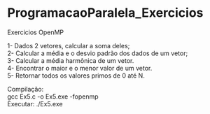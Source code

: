 # ProgramacaoParalela_Exercicios

Exercicios OpenMP

1- Dados 2 vetores, calcular a soma deles; </br>
2- Calcular a média e o desvio padrão dos dados de um vetor;</br>
3- Calcular a média harmônica de um vetor.</br>
4- Encontrar o maior e o menor valor de um vetor.</br>
5- Retornar todos os valores primos de 0 até N.</br>

Compilação:  
	gcc Ex5.c -o Ex5.exe -fopenmp </br>
Executar:
	  ./Ex5.exe
